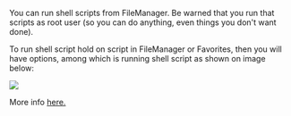 You can run shell scripts from FileManager. Be warned that you run that scripts as root user (so you can do anything, even things you don't want done).

To run shell script hold on script in FileManager or Favorites, then you will have options, among which is running shell script as shown on image below:

![](https://user-images.githubusercontent.com/111974/73577904-8d92d600-447e-11ea-98d6-26514d211d33.png)

More info [here.](https://github.com/koreader/koreader/pull/5804) 